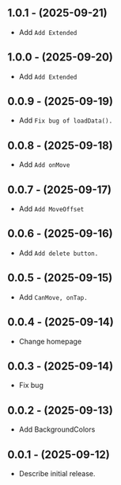 ## 1.0.1 - (2025-09-21)

- Add `Add Extended`

## 1.0.0 - (2025-09-20)

- Add `Add Extended`

## 0.0.9 - (2025-09-19)

- Add `Fix bug of loadData().`

## 0.0.8 - (2025-09-18)

- Add `Add onMove`

## 0.0.7 - (2025-09-17)

- Add `Add MoveOffset`

## 0.0.6 - (2025-09-16)

- Add `Add delete button.`

## 0.0.5 - (2025-09-15)

- Add `CanMove, onTap.`

## 0.0.4 - (2025-09-14)

- Change homepage

## 0.0.3 - (2025-09-14)

- Fix bug

## 0.0.2 - (2025-09-13)

- Add BackgroundColors

## 0.0.1 - (2025-09-12)

- Describe initial release.
